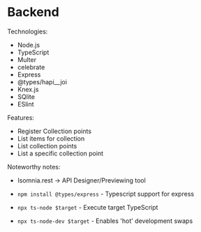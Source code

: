 # Backend


Technologies:
- Node.js
- TypeScript
- Multer
- celebrate
- Express
- @types/hapi__joi 
- Knex.js
- SQlite
- ESlint

Features:

- Register Collection points
- List items for collection
- List collection points
- List a specific collection point

Noteworthy notes:

- Isomnia.rest -> API Designer/Previewing tool
- `npm install @types/express` - Typescript support for express

- `npx ts-node $target` - Execute target TypeScript

- `npx ts-node-dev $target` - Enables 'hot' development swaps
